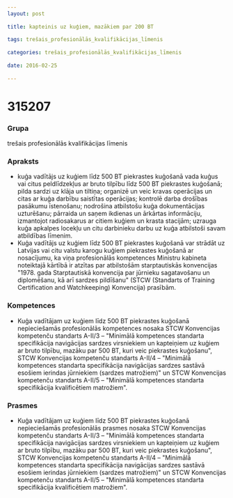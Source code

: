 ```yaml
---
layout: post
    
title: kapteinis uz kuģiem, mazākiem par 200 BT
    
tags: trešais_profesionālās_kvalifikācijas_līmenis
    
categories: trešais_profesionālās_kvalifikācijas_līmenis
    
date: 2016-02-25
    
---
```

# 315207

### Grupa
trešais profesionālās kvalifikācijas līmenis

### Apraksts

* kuģa vadītājs uz kuģiem līdz 500 BT piekrastes kuģošanā vada kuģus vai citus peldlīdzekļus ar bruto tilpību līdz 500 BT piekrastes kuģošanā; pilda sardzi uz klāja un tiltiņa; organizē un veic kravas operācijas un citas ar kuģa darbību saistītas operācijas; kontrolē darba drošības pasākumu īstenošanu; nodrošina atbilstošu kuģa dokumentācijas uzturēšanu; pārraida un saņem ikdienas un ārkārtas informāciju, izmantojot radiosakarus ar citiem kuģiem un krasta stacijām; uzrauga kuģa apkalpes locekļu un citu darbinieku darbu uz kuģa atbilstoši savam atbildības līmenim.
* Kuģa vadītājs uz kuģiem līdz 500 BT piekrastes kuģošanā var strādāt uz Latvijas vai citu valstu karogu kuģiem piekrastes kuģošanā ar nosacījumu, ka viņa profesionālās kompetences Ministru kabineta noteiktajā kārtībā ir atzītas par atbilstošām starptautiskās konvencijas "1978. gada Starptautiskā konvencija par jūrnieku sagatavošanu un diplomēšanu, kā arī sardzes pildīšanu" (STCW (Standarts of Training Certification and Watchkeeping) Konvencija) prasībām.

### Kompetences

* Kuģa vadītājam uz kuģiem līdz 500 BT piekrastes kuģošanā nepieciešamās profesionālās kompetences nosaka STCW Konvencijas kompetenču standarts A-II/3 – "Minimālā kompetences standarta specifikācija navigācijas sardzes virsniekiem un kapteiņiem uz kuģiem ar bruto tilpību, mazāku par 500 BT, kuri veic piekrastes kuģošanu", STCW Konvencijas kompetenču standarts A-II/4 – "Minimālā kompetences standarta specifikācija navigācijas sardzes sastāvā esošiem ierindas jūrniekiem (sardzes matrožiem)" un STCW Konvencijas kompetenču standarts A-II/5 – "Minimālā kompetences standarta specifikācija kvalificētiem matrožiem".

### Prasmes 
* Kuģa vadītājam uz kuģiem līdz 500 BT piekrastes kuģošanā nepieciešamās profesionālās prasmes nosaka STCW Konvencijas kompetenču standarts A-II/3 – "Minimālā kompetences standarta specifikācija navigācijas sardzes virsniekiem un kapteiņiem uz kuģiem ar bruto tilpību, mazāku par 500 BT, kuri veic piekrastes kuģošanu", STCW Konvencijas kompetenču standarts A-II/4 – "Minimālā kompetences standarta specifikācija navigācijas sardzes sastāvā esošiem ierindas jūrniekiem (sardzes matrožiem)" un STCW Konvencijas kompetenču standarts A-II/5 – "Minimālā kompetences standarta specifikācija kvalificētiem matrožiem".